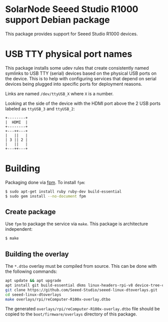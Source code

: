 # SolarNode Seeed Studio R1000 support Debian package

This package provides support for Seeed Studio R1000 devices.

# USB TTY physical port names

This package installs some udev rules that create consistently named symlinks to USB TTY (serial)
devices based on the physical USB ports on the device. This is to help with configuring services
that depend on serial devices being plugged into specific ports for deployment reasons.

Links are named `/dev/ttyUSB_X` where `X` is a number.

Looking at the side of the device with the HDMI port above the 2 USB ports labeled as
`ttyUSB_3` and `ttyUSB_2`:

```
+--------+
|  HDMI  |
+--------+
+---++---+
|   ||   |
| 3 || 2 |
|   ||   |
+---++---+
```

# Building

Packaging done via [fpm][fpm]. To install `fpm`:

```sh
$ sudo apt-get install ruby ruby-dev build-essential
$ sudo gem install --no-document fpm
```

## Create package

Use `fpm` to package the service via `make`. This package is architecture independent:

```sh
$ make
```

## Building the overlay

The `*.dtbo` overlay must be compiled from source. This can be done with the following commands:

```sh
apt update && apt upgrade
apt install git build-essential dkms linux-headers-rpi-v8 device-tree-compiler
git clone https://github.com/Seeed-Studio/seeed-linux-dtoverlays.git
cd seeed-linux-dtoverlays
make overlays/rpi/reComputer-R100x-overlay.dtbo
```

The generated `overlays/rpi/reComputer-R100x-overlay.dtbo` file should be copied to the
`boot/firmware/overlays` directory of this package.

[fpm]: https://github.com/jordansissel/fpm
